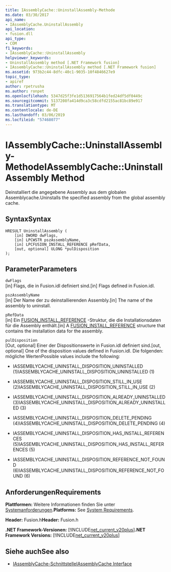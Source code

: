 ```yaml
---
title: IAssemblyCache::UninstallAssembly-Methode
ms.date: 03/30/2017
api_name:
- IAssemblyCache.UninstallAssembly
api_location:
- fusion.dll
api_type:
- COM
f1_keywords:
- IAssemblyCache::UninstallAssembly
helpviewer_keywords:
- UninstallAssembly method [.NET Framework fusion]
- IAssemblyCache::UninstallAssembly method [.NET Framework fusion]
ms.assetid: 973b2c44-8dfc-40c1-9035-10f4846627e9
topic_type:
- apiref
author: rpetrusha
ms.author: ronpet
ms.openlocfilehash: 5347d25f3fe1d5136917564b1fed24df5df0449c
ms.sourcegitcommit: 5137208fa414d9ca3c58cdfd2155ac81bc89e917
ms.translationtype: MT
ms.contentlocale: de-DE
ms.lasthandoff: 03/06/2019
ms.locfileid: "57468077"
---
```

# <a name="iassemblycacheuninstallassembly-method"></a><span data-ttu-id="4e562-102">IAssemblyCache::UninstallAssembly-Methode</span><span class="sxs-lookup"><span data-stu-id="4e562-102">IAssemblyCache::UninstallAssembly Method</span></span>
<span data-ttu-id="4e562-103">Deinstalliert die angegebene Assembly aus dem globalen Assemblycache.</span><span class="sxs-lookup"><span data-stu-id="4e562-103">Uninstalls the specified assembly from the global assembly cache.</span></span>  
  
## <a name="syntax"></a><span data-ttu-id="4e562-104">Syntax</span><span class="sxs-lookup"><span data-stu-id="4e562-104">Syntax</span></span>  
  
```  
HRESULT UninstallAssembly (  
    [in] DWORD dwFlags,  
    [in] LPCWSTR pszAssemblyName,  
    [in] LPCFUSION_INSTALL_REFERENCE pRefData,  
    [out, optional] ULONG *pulDisposition  
);  
```  
  
## <a name="parameters"></a><span data-ttu-id="4e562-105">Parameter</span><span class="sxs-lookup"><span data-stu-id="4e562-105">Parameters</span></span>  
 `dwFlags`  
 <span data-ttu-id="4e562-106">[in] Flags, die in Fusion.idl definiert sind.</span><span class="sxs-lookup"><span data-stu-id="4e562-106">[in] Flags defined in Fusion.idl.</span></span>  
  
 `pszAssemblyName`  
 <span data-ttu-id="4e562-107">[in] Der Name der zu deinstallierenden Assembly.</span><span class="sxs-lookup"><span data-stu-id="4e562-107">[in] The name of the assembly to uninstall.</span></span>  
  
 `pRefData`  
 <span data-ttu-id="4e562-108">[in] Ein [FUSION_INSTALL_REFERENCE](../../../../docs/framework/unmanaged-api/fusion/fusion-install-reference-structure.md) -Struktur, die die Installationsdaten für die Assembly enthält.</span><span class="sxs-lookup"><span data-stu-id="4e562-108">[in] A [FUSION_INSTALL_REFERENCE](../../../../docs/framework/unmanaged-api/fusion/fusion-install-reference-structure.md) structure that contains the installation data for the assembly.</span></span>  
  
 `pulDisposition`  
 <span data-ttu-id="4e562-109">[Out, optional] Einer der Dispositionswerte in Fusion.idl definiert sind.</span><span class="sxs-lookup"><span data-stu-id="4e562-109">[out, optional] One of the disposition values defined in Fusion.idl.</span></span> <span data-ttu-id="4e562-110">Die folgenden: mögliche Werten</span><span class="sxs-lookup"><span data-stu-id="4e562-110">Possible values include the following:</span></span>  
  
-   <span data-ttu-id="4e562-111">IASSEMBLYCACHE_UNINSTALL_DISPOSITION_UNINSTALLED (1)</span><span class="sxs-lookup"><span data-stu-id="4e562-111">IASSEMBLYCACHE_UNINSTALL_DISPOSITION_UNINSTALLED (1)</span></span>  
  
-   <span data-ttu-id="4e562-112">IASSEMBLYCACHE_UNINSTALL_DISPOSITION_STILL_IN_USE (2)</span><span class="sxs-lookup"><span data-stu-id="4e562-112">IASSEMBLYCACHE_UNINSTALL_DISPOSITION_STILL_IN_USE (2)</span></span>  
  
-   <span data-ttu-id="4e562-113">IASSEMBLYCACHE_UNINSTALL_DISPOSITION_ALREADY_UNINSTALLED (3)</span><span class="sxs-lookup"><span data-stu-id="4e562-113">IASSEMBLYCACHE_UNINSTALL_DISPOSITION_ALREADY_UNINSTALLED (3)</span></span>  
  
-   <span data-ttu-id="4e562-114">IASSEMBLYCACHE_UNINSTALL_DISPOSITION_DELETE_PENDING (4)</span><span class="sxs-lookup"><span data-stu-id="4e562-114">IASSEMBLYCACHE_UNINSTALL_DISPOSITION_DELETE_PENDING (4)</span></span>  
  
-   <span data-ttu-id="4e562-115">IASSEMBLYCACHE_UNINSTALL_DISPOSITION_HAS_INSTALL_REFERENCES (5)</span><span class="sxs-lookup"><span data-stu-id="4e562-115">IASSEMBLYCACHE_UNINSTALL_DISPOSITION_HAS_INSTALL_REFERENCES (5)</span></span>  
  
-   <span data-ttu-id="4e562-116">IASSEMBLYCACHE_UNINSTALL_DISPOSITION_REFERENCE_NOT_FOUND (6)</span><span class="sxs-lookup"><span data-stu-id="4e562-116">IASSEMBLYCACHE_UNINSTALL_DISPOSITION_REFERENCE_NOT_FOUND (6)</span></span>  
  
## <a name="requirements"></a><span data-ttu-id="4e562-117">Anforderungen</span><span class="sxs-lookup"><span data-stu-id="4e562-117">Requirements</span></span>  
 <span data-ttu-id="4e562-118">**Plattformen:** Weitere Informationen finden Sie unter [Systemanforderungen](../../../../docs/framework/get-started/system-requirements.md).</span><span class="sxs-lookup"><span data-stu-id="4e562-118">**Platforms:** See [System Requirements](../../../../docs/framework/get-started/system-requirements.md).</span></span>  
  
 <span data-ttu-id="4e562-119">**Header:** Fusion.h</span><span class="sxs-lookup"><span data-stu-id="4e562-119">**Header:** Fusion.h</span></span>  
  
 <span data-ttu-id="4e562-120">**.NET Framework-Versionen:** [!INCLUDE[net_current_v20plus](../../../../includes/net-current-v20plus-md.md)]</span><span class="sxs-lookup"><span data-stu-id="4e562-120">**.NET Framework Versions:** [!INCLUDE[net_current_v20plus](../../../../includes/net-current-v20plus-md.md)]</span></span>  
  
## <a name="see-also"></a><span data-ttu-id="4e562-121">Siehe auch</span><span class="sxs-lookup"><span data-stu-id="4e562-121">See also</span></span>
- [<span data-ttu-id="4e562-122">IAssemblyCache-Schnittstelle</span><span class="sxs-lookup"><span data-stu-id="4e562-122">IAssemblyCache Interface</span></span>](../../../../docs/framework/unmanaged-api/fusion/iassemblycache-interface.md)
